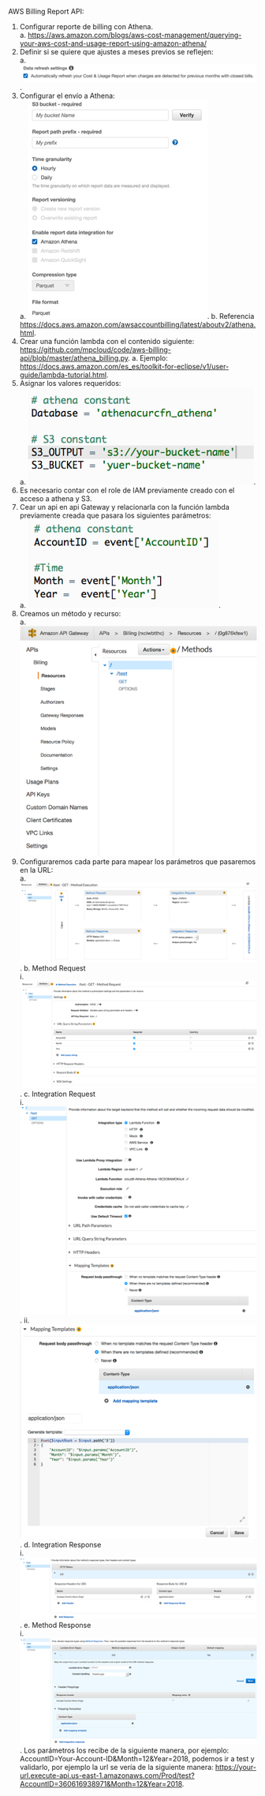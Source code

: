 AWS Billing Report API:

1.	Configurar reporte de billing con Athena.  
a.  https://aws.amazon.com/blogs/aws-cost-management/querying-your-aws-cost-and-usage-report-using-amazon-athena/
2.	Definir si se quiere que ajustes a meses previos se reflejen:  
a.	 ![](images/1.png). 
3.	Configurar el envío a Athena:  
a.	 ![](images/2.jpg). 
b.	Referencia https://docs.aws.amazon.com/awsaccountbilling/latest/aboutv2/athena.html. 
4.	Crear una función lambda con el contenido siguiente: https://github.com/mpcloud/code/aws-billing-api/blob/master/athena_billing.py. 
a.	Ejemplo: https://docs.aws.amazon.com/es_es/toolkit-for-eclipse/v1/user-guide/lambda-tutorial.html. 
5.	Asignar los valores requeridos:  
a.	 ![](images/3.png). 
6.	Es necesario contar con el role de IAM previamente creado con el acceso a athena y S3.  
7.	Cear un api en api Gateway y relacionarla con la función lambda previamente creada que pasara los siguientes parámetros:  
a.	 ![](images/4.png). 
8.	Creamos un método y recurso:  
a.	 ![](images/5.png)  
9.	Configuraremos cada parte para mapear los parámetros que pasaremos en la URL:  
a.	 ![](images/6.png). 
b.	Method Request  
i.   ![](images/7.png). 
c.	Integration Request  
i.   ![](images/8.png). 
ii.  ![](images/9.png). 
d.	Integration Response  
i.  ![](images/10.png). 
e.	Method Response  
i.  ![](images/11.png). 
Los parámetros los recibe de la siguiente manera, por ejemplo: AccountID=Your-Account-ID&Month=12&Year=2018, podemos ir a test y validarlo, por ejemplo la url se vería de la siguiente manera: https://your-url.execute-api.us-east-1.amazonaws.com/Prod/test?AccountID=360616938971&Month=12&Year=2018. 

